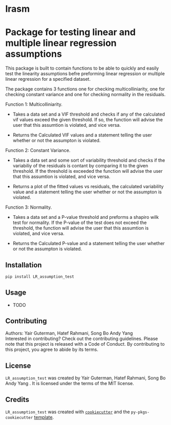 # lrasm

# Package for testing linear and multiple linear regression assumptions


This package is built to contain functions to be able to quickly and easily test the linearity assumptions befre preforming linear regression or multiple linear regression for a specified dataset. 

The package contains 3 functions one for checking multicolliniarity, one for checking constant variance and one for checking normality in the residuals.

Function 1: Multicolliniarity.

- Takes a data set and a VIF threshold and checks if any of the calculated vif values exceed the given threshold. If so, the function will advise the user that this assumtion is violated, and vice versa.

- Returns the Calculated VIF values and a statement telling the user whether or not the assumpton is violated.

Function 2: Constant Variance.

- Takes a data set and some sort of variability threshold and checks if the variabiliy of the residuals is contant by comparing it to the given threshold. If the threshold is exceeded the function will advise the user that this assumtion is violated, and vice versa.

- Returns a plot of the fitted values vs residuals, the calculated variability value  and a statement telling the user whether or not the assumpton is violated.

Function 3: Normality.

- Takes a data set and a P-value threshold and preforms a shapiro wilk test for normality. If the P-value of the test does not exceed the threshold, the function will advise the user that this assumtion is violated, and vice versa.

- Returns the Calculated P-value and a statement telling the user whether or not the assumpton is violated.

## Installation

```bash
pip install LR_assumption_test
```

## Usage

- TODO

## Contributing

Authors: Yair Guterman, Hatef Rahmani, Song Bo Andy Yang  
Interested in contributing? Check out the contributing guidelines. Please note that this project is released with a Code of Conduct. By contributing to this project, you agree to abide by its terms.

## License

`LR_assumption_test` was created by Yair Guterman, Hatef Rahmani, Song Bo Andy Yang . It is licensed under the terms of the MIT license.

## Credits

`LR_assumption_test` was created with [`cookiecutter`](https://cookiecutter.readthedocs.io/en/latest/) and the `py-pkgs-cookiecutter` [template](https://github.com/py-pkgs/py-pkgs-cookiecutter).

